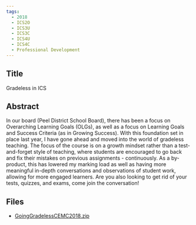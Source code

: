 ```yaml
---
tags:
  - 2018
  - ICS2O
  - ICS3U
  - ICS3C
  - ICS4U
  - ICS4C
  - Professional Development
---
```

    
## Title

Gradeless in ICS

## Abstract

In our board (Peel District School Board), there has been a focus on Overarching Learning Goals (OLGs), as well as a focus on Learning Goals and Success Criteria (as in Growing Success). With this foundation set in place last year, I have gone ahead and moved into the world of gradeless teaching. The focus of the course is on a growth mindset rather than a test-and-forget style of teaching, where students are encouraged to go back and fix their mistakes on previous assignments - continuously. As a by-product, this has lowered my marking load as well as having more meaningful in-depth conversations and observations of student work, allowing for more engaged learners. Are you also looking to get rid of your tests, quizzes, and exams, come join the conversation!

## Files

- [GoingGradelessCEMC2018.zip](https://www.russellgordon.ca/acse/cemc-cse-resources/resources/2018/Andrew_Seidel/GoingGradelessCEMC2018.zip)
